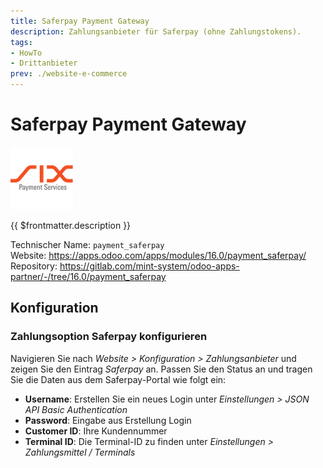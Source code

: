 ```yaml
---
title: Saferpay Payment Gateway
description: Zahlungsanbieter für Saferpay (ohne Zahlungstokens).
tags:
- HowTo
- Drittanbieter
prev: ./website-e-commerce
---
```


# Saferpay Payment Gateway
![](attachments/odoo_icons_payment_saferpay.png)

{{ $frontmatter.description }}

Technischer Name: `payment_saferpay`\
Website: <https://apps.odoo.com/apps/modules/16.0/payment_saferpay/>\
Repository: <https://gitlab.com/mint-system/odoo-apps-partner/-/tree/16.0/payment_saferpay>

## Konfiguration

### Zahlungsoption Saferpay konfigurieren

Navigieren Sie nach *Website > Konfiguration > Zahlungsanbieter* und zeigen Sie den Eintrag *Saferpay* an. Passen Sie den Status an und tragen Sie die Daten aus dem Saferpay-Portal wie folgt ein:

* **Username**: Erstellen Sie ein neues Login unter *Einstellungen > JSON API Basic Authentication*
* **Password**: Eingabe aus Erstellung Login
* **Customer ID**: Ihre Kundennummer
* **Terminal ID**: Die Terminal-ID zu finden unter *Einstellungen > Zahlungsmittel / Terminals*
